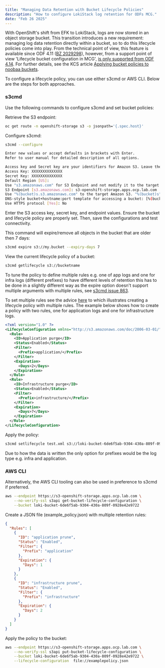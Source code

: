 ```yaml
---
title: "Managing Data Retention with Bucket Lifecycle Policies"
description: "How to configure LokiStack log retention for ODFs MCG."
date: "Feb 26 2025"
---
```


With OpenShift's shift from EFK to LokiStack, logs are now stored in an object storage bucket. This transition introduces a new requirement: managing log data retention directly within a bucket, so to do this lifecycle policies come into play. From the technical point of view, this feature is available since ODF 4.11 ([BZ 2029298](https://bugzilla.redhat.com/show_bug.cgi?id=2029298)), however, from a support point of view 'Lifecycle bucket configuration in MCG', [is only supported from ODF 4.14](https://access.redhat.com/articles/5001441). For further details, see the KCS article [Applying bucket policies to noobaa buckets](https://access.redhat.com/solutions/6997904).

To configure a lifecycle policy, you can use either s3cmd or AWS CLI. Below are the steps for both approaches.

### s3cmd
Use the following commands to configure s3cmd and set bucket policies:

Retrieve the S3 endpoint:
```bash
oc get route -n openshift-storage s3 -o jsonpath='{.spec.host}'
```
Configure s3cmd:
```bash
s3cmd --configure

Enter new values or accept defaults in brackets with Enter.
Refer to user manual for detailed description of all options.

Access key and Secret key are your identifiers for Amazon S3. Leave them empty for using the env variables.
Access Key: XXXXXXXXXXXXXX
Secret Key: XXXXXXXXXXXXXX
Default Region [US]:
Use "s3.amazonaws.com" for S3 Endpoint and not modify it to the target Amazon S3.
S3 Endpoint [s3.amazonaws.com]: s3-openshift-storage.apps.ocp.lab.com
Use "%(bucket)s.s3.amazonaws.com" to the target Amazon S3. "%(bucket)s" and "%(location)s" vars can be used
DNS-style bucket+hostname:port template for accessing a bucket: [%(bucket).s3-openshift-storage.apps.ocp.lab.com]:
Use HTTPS protocol [Yes]: No
```

Enter the S3 access key, secret key, and endpoint values. Ensure the bucket and lifecycle policy are properly set. Then, save the configurations and test connectivity.

This command will expire/remove all objects in the bucket that are older then 7 days:
```bash
s3cmd expire s3://my.bucket --expiry-days 7
```
View the current lifecycle policy of a bucket:
```bash
s3cmd getlifecycle s3://bucketname
```

To tune the policy to define multiple rules e.g. one of app logs and one for infra logs (different prefixes) to have different levels of retention this has to be done in a slightly different way as the expire option doesn't support multiple arguments with multiple rules, see [s3cmd issue 863](https://github.com/s3tools/s3cmd/issues/863).

To set multiple rules see the advice [here](https://stackoverflow.com/questions/49615977/multiple-lifecycles-s3cmd) to which illustrates creating a lifecycle policy with multiple rules. The example below shows how to create a policy with two rules, one for application logs and one for infrastructure logs.

```xml
<?xml version="1.0" ?>
<LifecycleConfiguration xmlns="http://s3.amazonaws.com/doc/2006-03-01/">
  <Rule>
    <ID>Application purge</ID>
    <Status>Enabled</Status>
    <Filter>
      <Prefix>application/</Prefix>
    </Filter>
    <Expiration>
      <Days>2</Days>
    </Expiration>
  </Rule>
  <Rule>
    <ID>Infrastructure purge</ID>
    <Status>Enabled</Status>
    <Filter>
      <Prefix>infrastructure/</Prefix>
    </Filter>
    <Expiration>
      <Days>7</Days>
    </Expiration>
  </Rule>
</LifecycleConfiguration>
```

Apply the policy:
```bash
s3cmd setlifecycle test.xml s3://loki-bucket-6de6f5ab-9304-430a-809f-0928e42e9722
```

Due to how the data is written the only option for prefixes would be the log type e.g. infra and application.

### AWS CLI

Alternatively, the AWS CLI tooling can also be used in preference to s3cmd if preferred.

```bash
aws --endpoint https://s3-openshift-storage.apps.ocp.lab.com \
    --no-verify-ssl s3api get-bucket-lifecycle-configuration \
    --bucket loki-bucket-6de6f5ab-9304-430a-809f-0928e42e9722
```

Create a JSON file (example_policy.json) with multiple retention rules:
```json
{
  "Rules": [
    {
      "ID": "application prune",
      "Status": "Enabled",
      "Filter": {
        "Prefix": "application"
      },
      "Expiration": {
        "Days": 1
      }
    },
    {
      "ID": "infrastructure prune",
      "Status": "Enabled",
      "Filter": {
        "Prefix": "infrastructure"
      },
      "Expiration": {
        "Days": 2
      }
    }
  ]
}
```
Apply the policy to the bucket:
```bash
aws --endpoint https://s3-openshift-storage.apps.ocp.lab.com \
    --no-verify-ssl s3api put-bucket-lifecycle-configuration \
    --bucket loki-bucket-6de6f5ab-9304-430a-809f-0928e42e9722 \
    --lifecycle-configuration  file://examplepolicy.json
```
